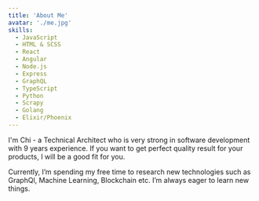 ```yaml
---
title: 'About Me'
avatar: './me.jpg'
skills:
  - JavaScript
  - HTML & SCSS
  - React
  - Angular
  - Node.js
  - Express
  - GraphQL
  - TypeScript
  - Python
  - Scrapy
  - Golang
  - Elixir/Phoenix
---
```


I'm Chi - a Technical Architect who is very strong in software development with 9 years experience. If you want to get perfect quality result for your products, I will be a good fit for you.

Currently, I’m spending my free time to research new technologies such as GraphQl, Machine Learning, Blockchain etc. I’m always eager to learn new things.
